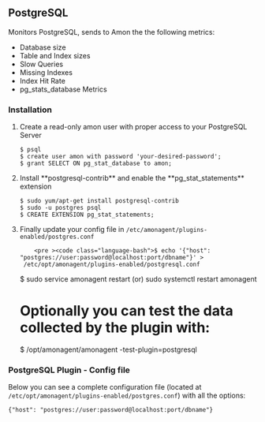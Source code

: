 ## PostgreSQL

<p>
Monitors PostgreSQL, sends to Amon the the following metrics:
</p>
<ul>
	<li>Database size</li>
	<li>Table and Index sizes</li>
	<li>Slow Queries</li>
	<li>Missing Indexes</li>
	<li>Index Hit Rate</li>
	<li>pg_stats_database Metrics</li>
</ul>


<h3>Installation</h3>
<ol>
	<li>
		Create a read-only amon user with proper access to your PostgreSQL Server
<pre ><code class="language-bash">$ psql
$ create user amon with password 'your-desired-password';
$ grant SELECT ON pg_stat_database to amon;
</code></pre>
	</li>
	<li>Install **postgresql-contrib** and enable the **pg_stat_statements** extension
<pre ><code class="language-bash">$ sudo yum/apt-get install postgresql-contrib
$ sudo -u postgres psql
$ CREATE EXTENSION pg_stat_statements;
</code></pre></li>
<li>Finally update your config file in <code class='language-bash'>/etc/amonagent/plugins-enabled/postgres.conf</code>

		<pre ><code class="language-bash">$ echo '{"host": "postgres://user:password@localhost:port/dbname"}' >
	 /etc/opt/amonagent/plugins-enabled/postgresql.conf


$ sudo service amonagent restart (or) sudo systemctl restart amonagent

# Optionally you can test the data collected by the plugin with:
$ /opt/amonagent/amonagent -test-plugin=postgresql
</code></pre>
		</li>
</ol>

<h3>PostgreSQL Plugin - Config file</h3>

<p>Below you can see a complete configuration file (located at <code class='language-bash'>/etc/opt/amonagent/plugins-enabled/postgres.conf</code>) with all the options:</p>
<pre><code class="language-bash">{"host": "postgres://user:password@localhost:port/dbname"}
</code></pre>
